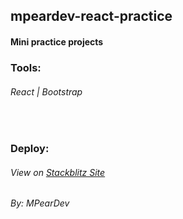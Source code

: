## mpeardev-react-practice

#### Mini practice projects 


### Tools:

###### React | Bootstrap

<br />

### Deploy:

###### View on [Stackblitz Site](https://mpeardev-react-practice.stackblitz.io)

*By: MPearDev*
